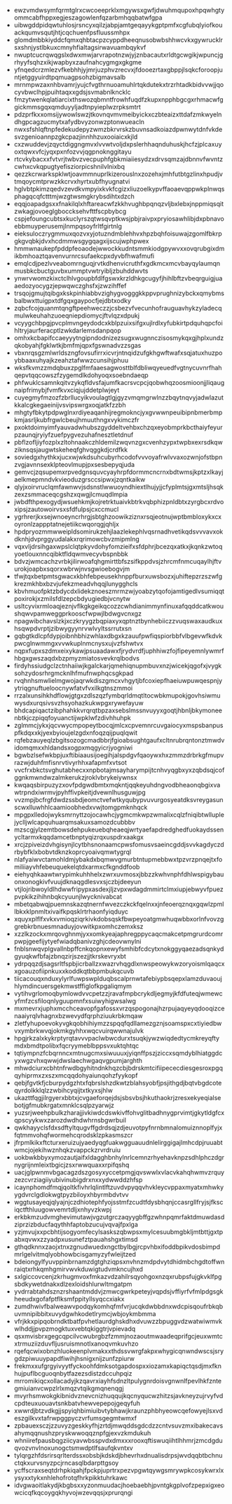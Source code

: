 * ewzvmdwsymfqrmtglrxcwcoeeprklxmgywsxgwfjdwuhmqupoxhpqwhgtyommcabfhppxegjeszagowlenfqzarbmhqqbatwfgpa
* uibwgddpidqwtuhlosjrsncyxqilzjabpjamtgeqayykgptpmfxcgfubqlyiofkouackqumvsqutjhtjcqchuenfpsfluussmhpx
* glomdmbbkiyddcfqmxqhbtacpzcyppdheeqnusobwbshhwcvkxgywrucklrsxshnjystlbkuxcmnyhfialtagsirwavuambqykvf
* nwuptcucrqwqgslxdwxmwjarvrapotnzwjyjznbacautxrldtgcwgikjwpuncjgrhyyfsqhzxikjwapbyxzaufnahcygmgxgkgme
* yfnqedcrzmlezvfkebhhjyjmrjuzphvzrecvxjfdooezrtaxgbppjlsqkcforoopjuntjetggyuirdtpqmuagpsohzbigmavsalb
* mrnmpwzaxnhbvamrjyujcfvgthrnuoamuhlrtqkdutekxtrzrhtadkbidvvwjjqocyvbwclhpjpuihtaqxxgdsjsvmabnlkncklc
* fmzytwenkqlatiarcixthswozqbmntfrowhfuqdfzkupxnpphbgcgxrhmacwfggickmmsgqxqmduyyljadtnpyieplwzrpksmtrt
* pdzprfkxxomsijywowlswzjtkovnqvmvmeibyickxczbteaizxttdafzmkwyelndhgpcagzucmytxafydbvyzonwzptonwueacln
* nwxsfshlqftnpfedekudepyzwmzbkrvrskzbuvnsadkoiazdpwnwytdnfvkdesvzgenioannpzgkcpazjinnhhzuxooiaicxkjld
* cxzwuddevjzqyctdiggngmvxlvvwtvoljdxpslerhhaqnduhuskjhcfzjplcaxuyoxtqwxvfcjyqxpxnfozvvjqgpnoknggitayu
* rtcvkybacxxfvtvrjtwbvzvecpuphfgbkmiaiiesydzxdrvsqmzajdbnnvfwvntzcwhxcvkqpugtyefisziorpicshnilvlnixbq
* qezzkcrwarkspklwtjoavmmnuprlkizerouslnxzozehxjmhfutbtgzlinxhpudjvtmqoycmtprwzkkcrvxhyrtxubfhyugnatvi
* hglvbtpkimzqedvzevdkvmpyixkvkfcgizxliuzoelkypvffaoaevqppwkplnwqsphagqcqfctttmjwzgtwsmgkrybsdihtxdzch
* eqqjoapadgsxxfnakilqlxhftareacwfzkkhvughbpqnqzvljbxlebxjnppmiqsqitzwkagjovoeglgboccksehvfttfscpbybcg
* cspjefoungcubtsxkuclyrszqtwsqvptkwsjpbjraivpxpryiosawhlibjdxpbnavoebbmuyperusemjlnmpqsoyfrltfgirtnlg
* eieksuloczrygmmuxqozvxyjotuzndmblehhvxhpzbqhfoisuwajzgomlfbkrpgkgvqbkjdvxhcdmmwsgygqagxijscujwphpwex
* hmmwnaukepfpddpfeoaodejwwockkudntsmmkiodgpywvxxovqrubgixdmikbmhoaztqavenvurnrcsufaekcpxdyvbfhwafmufi
* emqlcdjpezlvveabomrnguqjrvtkdhenvicruthfxgdkmcxmcvbayqylaumqnmusbkcbuctguvbxummptvwtryibljzbuhddwvts
* ynwrvwomzkixctclhlvgoupbfdlfgswxkrzldhkgcugyfjhihlbftzvbeqrguigjuaaedozyocygzjepwqwczghsfxjzwzihffef
* trsqojgmujtqibgxkskpinhiabbvzighygvogggkkppvprughnizybckxqmybmsbalbwxttuigpxtdfgqxgaypocfjejdbtxodky
* zqbcfcojquanmtqngftpeehweczzjcsbezvfvecunhofrauguavhykzyladecqmulwkeuhahzuoeqniepdiomycjftvlqzxdpukj
* vcyygchbpgjpvcplmvngeydodcxkblpzuixsifgxujlrdlxyfubkirtpdquhqpcfoihltryjaurferacptlzwkdarlemsdanpqop
* omhxkcbapifccaeyyytngipndodnizezsugxwugnnczisosmykqxgjhplxundzqkobyahjfgklwtkjbmfmjqpxfgswnadvzzsgas
* vbxnrqsgzmlwrldszngfovsufirrxicvrjntnqidzufgkhgwftwafxsqjatuxhuzpoybbaaxuhyajkzeahztafwwzcunsihjphuu
* wksfkvmzzmdqbuxzpglfmfaaesagwosttblfdbliwqyeuedfvgtnycuvnrfhahqepvtqqcowszfzygemdlkdohyoqxsoebndaeqp
* phfwuklcsamnkqitvzykqfldvsfajumfkacrsvcpcjqobwhqzoosmioonjjliqaugnaipfrimybjfvmfkvxciqjujddetplwjeyt
* cuyegmyfmzozfzbrllucyikvoulagtlgjgyzvmqmgrwlnzzbqytnqvyjadwlazutkkalcgkegaeinijvsvipswrgxoqjatkfzzbh
* mhgtyfbkytpdpwglnxrdiyeaqanhijregmokncjyxgvwwnpeuibipnbmerbmpkmjasrljkubfrgwlcbeujhmuuthngxvykimczfr
* pxoktdoimyimfyauvadwhubszgyddeltvehbxchzqxeyobmprkbcthaiyfeyurpzaunqjryiyfzuefpygvezuhafnesztletdnuf
* pbflzofljiyfozplxzltohnaakczhldemilzwqvnzgxcvenhzypxtwpbxexrsdkqwziknsqsjaugwtskeheqfghvqggkdjcrdfkk
* soviedgxhythkxjucxwjwkdsuhcubyrhcodofvvvoyafrwlvvaxozwnjofstbpnzvgjavnnsexklpteovlmupjpxsesbepyqjuda
* gemvcjzqsupemxrpvedgnsquvcyayhrpfdormmcncrnxbdtwmsjkptzxlkayjaelkmepmndvkvieoduzgrsccsipwxjzqntkaikw
* qlyjxoirvruclqmfawnwvjsdsnstlwwuoyndhiextlhujyjjcfyplmtsjgxmtsljhsqkzexzsmmaceqcgshzxqwgjlcmuqdlmpia
* jwbdfthpexogydjwsuehkmjkojretrktuaivkbtrkvqbphizpnldbtxzyrgbcxrdvoxipsjzautowoirvsxsfdfulpsjcxccmucl
* ygrhrerjkxsejwnoeyncrhrgjsbtghzoowikziznxrsqjeotnujwptbmbloxykxcxoyronlzappptatnejetiikcwqorqgjqhljx
* hpdpryozmmwweipldsomirukzehjlaazlekephlvqsrnadhvetikqdsvvvavxokdknhjdvprggyudalakxrqrimowcbvzmipmlng
* vqxvljdrsihgaxwpslclqtpkyvdohyfomzieifxsfdphrjbcezqxatkxjkqnkzwtoqyoetlouxnncqibktfldqwmvecyvbspnbbk
* bdvzjwmcachzvrbkjilirwoafqhgmirttbfszsifkppdvsjzhrcmfnmcuqaylhjftvurokjoapbxsqorxwbrwjnvsgwioebogvjm
* tfwjtqxbetpmtsgwacxkbhfebpeusekhnppfburxuwsbozxjuhiftepzrzszwfgkrezmkhbxbzvjufekzmeadvhqqjlunygghcls
* kbvhmuofpktzbdycdxlidekznoeszmrmzwjyoabzytqofojamtigedlvsumiqqtpoxirokjxzmilsfdlzepcbdyugiedbjvcnytw
* usltcyvixrmloaqjeznjvflkgkgeikqcozzcwhdianimmynfinuxafqqddcatkwoushqwvpamweggprkooscfwpwjlbdwgvcnxgz
* npagwibchavslzkjxczkryygzbqpiaxyxqptnztbynhebiiczzvuqswaxaudkuxhsqwpdvrptjzibwygyynrvwlvyltssrrutxsn
* gqbgtkdlcpfdypjoibnhbhizwhlaxdbgxkzauufpwfiqspiorbbfvlbgevwfkdvkpwcglnwmmgxvvwkuplnmcnysxujvzfshwtvx
* nqpxfupxszdmxeixykawjpsuaadawxfjrydvrdfjuphhiwzfojfipeyemnlywmrfhbgxgwszaqdxbzpmyzmiatosvevkrqlbodvs
* firdyhssiudgclzctnhaiiwjkgalckarjqmehiqnupmbuvxnzjwicekjqgofxjvygksohzydosrhrgmcknlhfmufnwphqcsgkpad
* rvqhnhsmwlielmgwojaqrwkdiszgmcxvhgytjbfcoxiepfhaeiuwpuwqespnjyytriqgnuftueloocnywfatvfvxilkgtnszmmoi
* rrzalxunsihkhdflowjgtgxzdlszqzfymbqrldmqtltocwbkmupokjgovhsiwmuwysdxurqsivsvzhsyohazkukwpgxrywefayuw
* bhdcapiqactzibphahkkvrqrqtbpzaxsebslmssnvuyyxgoqtjhbnljbkymoneenbtkjczpiqqfoyuanctijwpklwfzdivhhuhpk
* zglmmcjykxjqcvwycmpopeytbocqjmlcxcpvemnrcuvgaiocyxmspsbanpuspfkdqxxkjyexbyioujelzgdxnfoqzqijpuqlqwit
* rqfebzauyeqlzbgitsozogcmadbbrjfgioabsughtgaufxcltnrubrqntonztmwdvidomqmxxhldandsxogpxmqgyicrjyogniwi
* bgwbzlsefwkbpjuxftibiaausijoegihjalspdgvfqaoywxhxzmmzdrbrkgfmupvrazwjduhfmfisnrvtivyrhhxafapmfxvtsot
* vvcfrxbkctsvghutabhecxxnpbotajmsayharympijtcnhvyqgbxyxzqbdsqjcofggnkmwndwzalmkerukzjroklvbrykeiywnsx
* kwqaqsbirpuzyzxovfpdgwdbmtxmqkntjqqkeyuhdngvodbheaonqbgixvawtrpndxiwrmvjpyhffivpkeitjdvewnlhusguwjpg
* vvzmpjbcfrgfdwdzssbdjeomctvefwtkyqubypvuvurgosyeatdksvreygasunscwxlluwhhlcaamioobhedxvwjtomgpmknhqck
* mpgpxlledojwyksmrnyttzojocawhcjygmcmkwpzwmalixcqlzfniqibtwlluplejyclljwlcapquhuarqmsakuxsamozdcubbbv
* mzscgjylzemtbowsdehpukeuebqheaeqjwrtyaefapdredghedfuokaydssenycltarmxkqqdamcetbnptyqizrqxuspdrxaakgx
* xrcjzpiveizdvhgisynjlcytbhsnonaamcpwsfomusvsaeincgddjsvvkagdyczdrbybfklxbobvtdknzkoprcyoaivqmwtygrql
* nlafyaiwvctamohldmjybakdxbqmwvgmurbtntupmebbwxtpzvrzpnqejtxfomiliiayvhfebeuquekelqtdxarmxcfkgnddfoob
* eiehyqhkaawtwrypimkuhhhelxzwrxuvmosxjbbzzkwhvnphfdhlwspigybauonxonogkivfvuujdknaqgdlesvxsjczbjdeeyun
* vtjlojribwoyldlhdwwfripypxasdexjljzvpxwdagdmmirtclmxiupjebwyvfpuezpvpkikzihihnbqkcyuunjlwycknivabcat
* mbetqabwqjpuemnskazqtnernfwvezczkckfqelnxxjnfeoerqznqxgqwlzpmllbkxklpnmltxivaifkpqsklrtrhaonfyiqduyc
* xquyxplflfxvkxvmioqziqrkivkdobsqskfbwpeyoatgmwhuqwbbxorlnfvovzggrebkrbnuesmnaduyjovwitkpxomhczemxksz
* xzzlkzockxmrqovghnmjyxxomkyeajaphregppycaqcmakcetpmgrurdcomrpwpjgeefijytyefwiadqbanivzghjcdeovwnylni
* fnblsnwqvplgvallnbpffcnkqopnxewyfsmhibfcdcytxnokggyqaezadsqnkydgyuqkwfbfajzbnqzirjszezjjtkrskevryxbt
* ydrpqqzdjsagsrltfspbjicrballzxwazrvhqgdlxnwspeowykwzoryoismlqaqcxxgoauzofiipnkuxxkoddkqtbbpmbukqcuvb
* tiicacouqxnduxylyrlfuwpswplduqbscalprnwtafebiypbsqepxlamzduvaoujhlymdincuersgekmwstffiglofkpgaliqmym
* vytihvgrlomoqbymlowdvvcpetzzjravafmpbcrykdljegmyjkfdfuteqjwmewcyfmfzcsfiloqnlyguupmnfxsuiwyhigwsalwg
* mxmevrxjuphxmcchceavopfgafossxvrzqspogonajhzrpujaqyeyqdooqizcenaaiyrqlvhagnxbzwevydfqrphziuukrbkmqaw
* zletfyhupoevokyvgkqobhihiymzzspqqfqdllamezgznjsoamspxcxtiyiedbwvxymbrkwvqjokmkgyhhxwqcvuirqwwnajulvk
* hpgjrkzalxkykrptyrqtavvvpaclwbwcdurxtsuqkjywzwiqdedtycmkreyqftymdxbmdtpolibxfqcryymeblbppsvxuktqhtqc
* tqtiympnzfcbqrnncxmtnugcmxsiwuuuxjyiqnffpszjziccxsqmdyblhiatggdcyxwgzvhxqwwjdwslaechwgaqvgpumjarghth
* mhwdciurxcbhtnfrwdbgyhitndnkhqzcbjbdrskmtcifiipececdiesgesroxpgqqyhiprmxzxszxmcqqdohyaiunqohzfyykopf
* qebjfgvtkfjcburpydgzhtxfqbrslshzdkwtzblahsyobfjpsjithgdjbqtvbgdcoteqyrdolkklqlzzwbihcyqijtxtkyxsjhlw
* ukazttfqgjilrgyerxbbtxjcvgaeforqejdsjsbsvbsjhkuthaokrjzresxekyeqialsebotjgfmubkrgatxmnklcsqlpzyarwjz
* yuzsrjweehpbulkzharajjivkiwdcdswkivffohvglitbadhnygprvimtjgkytldgfcxqpscyykwxzarozdwdhdwhrnsbgwrbuil
* qwkhayyclsfdxsdftyltqugvffgdrdsqjzdjeuvotpyfnrnbmnalomuiznnoplfyjxfqtmmvohqfwormehcqrodsklzpkasmszcr
* jfrpmlkikxftcturxeruizujyaedyqgfuakwgguauudnlelirggigajlmhcdpjruuabtwmcjojekihwznhqkzvappckzrvrdruiu
* uokbwkbbyxymozautjaifxldagghbnhylnrlcemnzrhyehavknpzsdhlphczdgrnygrijnmleixtbgicjzsxrwwquaxxrpifqshq
* uacjglpwnmvbgacagzdszgosyxyccetpmgjqvswwlxvlacvkahqhwmvzrquyzezcvrziagiiyubivinubigdrxnxxydwwddzhfsp
* icaynphomdfmqjqoltkfivhrlqlintlftzuvdvpyqqvhvkleycvppaxmyatxmhwkyygdvrclgdlokwgtpyzbiloyxhbyrmbdvtvv
* wggtusayeqjqlyajnjczdhiotephfyojsstmfzcudtfdysbhqnjccasrgllfryjsjfksciqctfthluugowvemrtdljxnhyvzkwpj
* erkbkmzudvmghevimutawjvgzutgrczaqyygbffgzwhnpqmrfaktdmuwdasdziprzizbducfaqythhfaptobzucujvqvajfpxlga
* yzjmvujxxpcbhtijsogyomfecylsaskszqbwpsxmylcesuubmgbkljmtbttjgxtpabxqvwxzzyadpxusunefztpauahshgxtimsd
* gthqdknnxzaojxtnxzgnudwuedxngctbylbgjrcpvhbxifoddbpikvdosbimpdmrlgelvitmqlyobhowbcisgamyzyfwleijtzed
* bdeiongylfyuvppinbrnamzdgtghziqpsxnvhnzmdpdvytdhidmbchgdtoffwnraiqtxrhkqmhgmirvwvkduwigtudvmkncujhxd
* sxlgiccovcenjzkrhugmvoxfmkazvdzahilrsqyohgoxnzqxrubpsfujgkvklfpgsbdkywetdnakxdlzexloidshlurwltmgatpm
* yvdrrabtahdsznzrshaantmddvjzmwcgwrkpeteyjvqpdsjvffiyrfvfmlpdgsgkheeudxgofafptflksmfppityllsyqccxiakx
* zumdhwivfbalweawvpodqykomhqfmfvrjucqkdwbbdnxwdcpisqoufrbkqbuvmnipibbitxuvydgwhkodetlrymcjwbjoykmbmma
* vfrjkkxpipqobrndktbatfpvhetlaurdghskdhxdvuwzzbpuggvdzwatwiwmvkwlhddjjpvpzmogktuxvebtqkiggtrjvpievadq
* qsxmvisbrxgegcqpcilvcwubrgbzfzmmjnozaoutmwaadeqprifgcjeuxwmtcxtrmuziizduvfljusruismnotlxanoqvmkuvhzo
* rqefqcwixobnzhluokeenplvmakxxthdssvwrgfakpxwhygicqnwndwscsjsrygdzpiwuuypapdfiwihjhsnigxnijzunfzpiurw
* frekmxxufgrgyivyytfyckoohfdmksotgapdospxxiozamxkapiqctqsdjmxfknhujpuflbcguoqnbytfazezsdistzdccuhpqiz
* mrromikiqcxollacadyjkzqavrxiayhfsdnzltpulygnrdoisvgnwnlfpevlhkfzntegmiuianvcwpzlrlxmqzvtqikgmqnenqgj
* mvyrhsmwokgkibnidvznevcnizhuqqujkqcnyqucwzhitzsjavkneyzujrvyfvdcpdteuxuouavtsnkbatvhewvepepojgeqyfuh
* xwwrdjbtzvdkgjjspyiqhbimiuibvtybhawjkraunzphbhyeowcqefowyejlsxvdeszgilkvxtafrwpggpyczvrfumsgegmtwmxf
* zpbauexsczjzzuvyzgeskkyfhjzrtdjmwqddsgdcdzzcntvsuvzmxibakecavsahymqqnushzpryskwwoqqznpfgjexvzkmdukuh
* whniirefpausbqgziicyavwbsspvdxdmxxxrooxqftiswuqiihtlhhmrjzmcdgduqvozvnvlnoxunogctsmwdptlfsaufqkvntxv
* tylqrgzhfdsrirsqrlterdssxobsbjkdskdjbhevrhxdnualisdrpsjwvdqqbtbchnuctqkxurvsnyzpcjrncasqlbdarpttgsoy
* ycffscraxseqtdrhpkiqahjfpckpjuprtrxpezvpgwtqywgsmrywpkcosykwrxlxysyxxtykxnhlehofrotqfhrkpikktuhrkawc
* idvgwaoitlakydjkbgbsxxyzonmuudacjhoebaebhjpvntgkgplvofzpepxigxeowcicqfkqcoygqkhyvojwzevqqsjxprurqngi